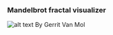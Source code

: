 ### Mandelbrot fractal visualizer

![alt text](https://newupdate.be/wp-content/uploads/2021/12/mandelbrotVisualizer.png)
By Gerrit Van Mol
